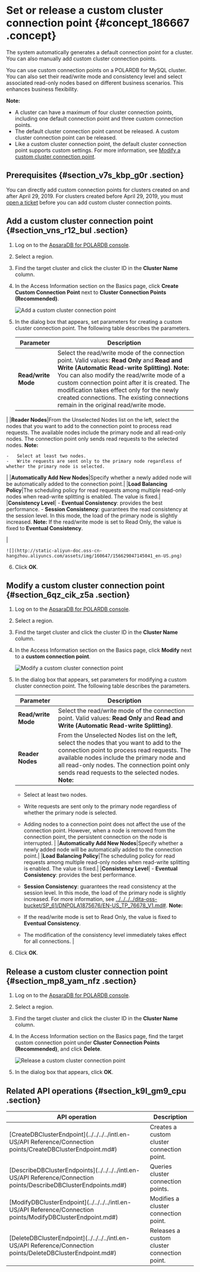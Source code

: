# Set or release a custom cluster connection point {#concept_186667 .concept}

The system automatically generates a default connection point for a cluster. You can also manually add custom cluster connection points.

You can use custom connection points on a POLARDB for MySQL cluster. You can also set their read/write mode and consistency level and select associated read-only nodes based on different business scenarios. This enhances business flexibility.

**Note:** 

-   A cluster can have a maximum of four cluster connection points, including one default connection point and three custom connection points.
-   The default cluster connection point cannot be released. A custom cluster connection point can be released.
-   Like a custom cluster connection point, the default cluster connection point supports custom settings. For more information, see [Modify a custom cluster connection point](#section_6qz_cik_z5a).

## Prerequisites {#section_v7s_kbp_g0r .section}

You can directly add custom connection points for clusters created on and after April 29, 2019. For clusters created before April 29, 2019, you must [open a ticket](https://workorder.console.aliyun.com/console.htm#/ticket/add?productCode=polardb) before you can add custom cluster connection points.

## Add a custom cluster connection point {#section_vns_r12_bul .section}

1.  Log on to the [ApsaraDB for POLARDB console](https://polardb.console.aliyun.com/).
2.  Select a region.
3.  Find the target cluster and click the cluster ID in the **Cluster Name** column.
4.  In the Access Information section on the Basics page, click **Create Custom Connection Point** next to **Cluster Connection Points \(Recommended\)**.

    ![Add a custom cluster connection point](http://static-aliyun-doc.oss-cn-hangzhou.aliyuncs.com/assets/img/160647/156629047145027_en-US.png)

5.  In the dialog box that appears, set parameters for creating a custom cluster connection point. The following table describes the parameters.

    |Parameter|Description|
    |---------|-----------|
    |**Read/write Mode**|Select the read/write mode of the connection point. Valid values: **Read Only** and **Read and Write \(Automatic Read-write Splitting\)**. **Note:** You can also modify the read/write mode of a custom connection point after it is created. The modification takes effect only for the newly created connections. The existing connections remain in the original read/write mode.

 |
    |**Reader Nodes**|From the Unselected Nodes list on the left, select the nodes that you want to add to the connection point to process read requests. The available nodes include the primary node and all read-only nodes. The connection point only sends read requests to the selected nodes. **Note:** 

    -   Select at least two nodes.
    -   Write requests are sent only to the primary node regardless of whether the primary node is selected.
 |
    |**Automatically Add New Nodes**|Specify whether a newly added node will be automatically added to the connection point.|
    |**Load Balancing Policy**|The scheduling policy for read requests among multiple read-only nodes when read-write splitting is enabled. The value is fixed.|
    |**Consistency Level**|     -   **Eventual Consistency**: provides the best performance.
    -   **Session Consistency**: guarantees the read consistency at the session level. In this mode, the load of the primary node is slightly increased.
 **Note:** If the read/write mode is set to Read Only, the value is fixed to **Eventual Consistency**.

 |

    ![](http://static-aliyun-doc.oss-cn-hangzhou.aliyuncs.com/assets/img/160647/156629047145041_en-US.png)

6.  Click **OK**.

## Modify a custom cluster connection point {#section_6qz_cik_z5a .section}

1.  Log on to the [ApsaraDB for POLARDB console](https://polardb.console.aliyun.com/).
2.  Select a region.
3.  Find the target cluster and click the cluster ID in the **Cluster Name** column.
4.  In the Access Information section on the Basics page, click **Modify** next to a **custom connection point**.

    ![Modify a custom cluster connection point](http://static-aliyun-doc.oss-cn-hangzhou.aliyuncs.com/assets/img/160647/156629047147219_en-US.png)

5.  In the dialog box that appears, set parameters for modifying a custom cluster connection point. The following table describes the parameters.

    |Parameter|Description|
    |---------|-----------|
    |**Read/write Mode**|Select the read/write mode of the connection point. Valid values: **Read Only** and **Read and Write \(Automatic Read-write Splitting\)**.|
    |**Reader Nodes**|From the Unselected Nodes list on the left, select the nodes that you want to add to the connection point to process read requests. The available nodes include the primary node and all read-only nodes. The connection point only sends read requests to the selected nodes. **Note:** 

    -   Select at least two nodes.
    -   Write requests are sent only to the primary node regardless of whether the primary node is selected.
    -   Adding nodes to a connection point does not affect the use of the connection point. However, when a node is removed from the connection point, the persistent connection on the node is interrupted.
 |
    |**Automatically Add New Nodes**|Specify whether a newly added node will be automatically added to the connection point.|
    |**Load Balancing Policy**|The scheduling policy for read requests among multiple read-only nodes when read-write splitting is enabled. The value is fixed.|
    |**Consistency Level**|     -   **Eventual Consistency**: provides the best performance.
    -   **Session Consistency**: guarantees the read consistency at the session level. In this mode, the load of the primary node is slightly increased.
 For more information, see [../../../../dita-oss-bucket/SP\_61/DNPOLA1875676/EN-US\_TP\_76678\_V1.md\#](../../../../intl.en-US/.md#). **Note:** 

    -   If the read/write mode is set to Read Only, the value is fixed to **Eventual Consistency**.
    -   The modification of the consistency level immediately takes effect for all connections.
 |

6.  Click **OK**.

## Release a custom cluster connection point {#section_mp8_yam_nfz .section}

1.  Log on to the [ApsaraDB for POLARDB console](https://polardb.console.aliyun.com/).
2.  Select a region.
3.  Find the target cluster and click the cluster ID in the **Cluster Name** column.
4.  In the Access Information section on the Basics page, find the target custom connection point under **Cluster Connection Points \(Recommended\)**, and click **Delete**.

    ![Release a custom cluster connection point](http://static-aliyun-doc.oss-cn-hangzhou.aliyuncs.com/assets/img/160647/156629047245049_en-US.png)

5.  In the dialog box that appears, click **OK**.

## Related API operations {#section_k9l_gm9_cpu .section}

|API operation|Description|
|-------------|-----------|
|[CreateDBClusterEndpoint](../../../../intl.en-US/API Reference/Connection points/CreateDBClusterEndpoint.md#)|Creates a custom cluster connection point.|
|[DescribeDBClusterEndpoints](../../../../intl.en-US/API Reference/Connection points/DescribeDBClusterEndpoints.md#)|Queries cluster connection points.|
|[ModifyDBClusterEndpoint](../../../../intl.en-US/API Reference/Connection points/ModifyDBClusterEndpoint.md#)|Modifies a cluster connection point.|
|[DeleteDBClusterEndpoint](../../../../intl.en-US/API Reference/Connection points/DeleteDBClusterEndpoint.md#)|Releases a custom cluster connection point.|

